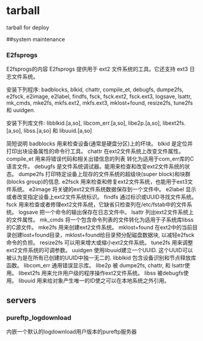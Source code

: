 # tarball
tarball for deploy

##system maintenance

### E2fsprogs
E2fsprogs的内容
E2fsprogs 提供用于 ext2 文件系统的工具。它还支持 ext3 日志文件系统。

安装下列程序: badblocks, blkid, chattr, compile_et, debugfs, dumpe2fs, e2fsck, e2image, e2label, findfs, fsck, fsck.ext2, fsck.ext3, logsave, lsattr, mk_cmds, mke2fs, mkfs.ext2, mkfs.ext3, mklost+found, resize2fs, tune2fs 和 uuidgen.

安装下列库文件: libblkid.[a,so], libcom_err.[a,so], libe2p.[a,so], libext2fs.[a,so], libss.[a,so] 和 libuuid.[a,so]

简短说明
badblocks 用来检查设备(通常是硬盘分区)上的坏块。
blkid 是定位并打印出块设备属性的命令行工具。
chattr 在ext2文件系统上改变文件属性。
compile_et 用来将错误代码和相关出错信息的列表 转化为适用于com_err库的C语言文件。
debugfs 是文件系统调试器。能用来检查和改变ext2文件系统的状态。
dumpe2fs 打印特定设备上现存的文件系统的超级块(super block)和块群(blocks group)的信息.
e2fsck 用来检查和修复ext2文件系统，也能用于ext3文件系统。
e2image 将关键的ext2文件系统数据保存到一个文件中。
e2label 显示或者改变指定设备上ext2文件系统标识。
findfs 通过标识或UUID寻找文件系统。
fsck 用来检查或者修理ext2文件系统，它缺省只检查列在/etc/fstab中的文件系统。
logsave 把一个命令的输出保存在日志文件中。
lsattr 列出ext2文件系统上的文件属性。
mk_cmds 将一个包含命令列表的文件转化为适用于子系统库libss的C源文件。
mke2fs 用来创建ext2文件系统。
mklost+found 在ext2中的当前目录创建lost+found目录，mklost+found给目录预分配磁盘数据块, 以减轻e2fsck命令的负担。
resize2fs 可以用来增大或缩小ext2文件系统。
tune2fs 用来调整ext2文件系统的可调参数。
uuidgen 使用libuuid建立一个UUID. 这个UUID可以被认为是在所有已创建的UUID中独一无二的.
libblkid 包含设备识别和节点释放库函数。
libcom_err 通用错误显示库。
libe2p 被 dumpe2fs, chattr, 和 lsattr使用。
libext2fs 用来允许用户级的程序操作ext2文件系统。
libss 被debugfs使用。
libuuid 用来给对象产生唯一的ID使之可以在本地系统之外引用。

## servers
### pureftp_logdownload
内嵌一个默认的logdownload用户版本的pureftp服务器

